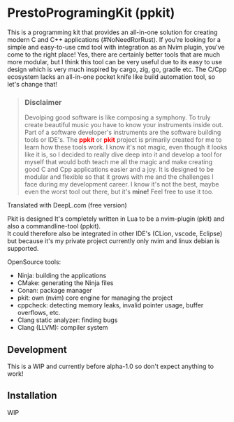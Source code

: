 # PrestoProgramingKit (ppkit)
This is a programming kit that provides an all-in-one solution for creating modern C and C++ applications (#NoNeedRorRust). If you're looking for a simple and easy-to-use cmd tool with integration as an Nvim plugin, you've come to the right place! Yes, there are certainly better tools that are much more modular, but I think this tool can be very useful due to its easy to use design which is very much inspired by cargo, zig, go, gradle etc. The C/Cpp ecosystem lacks an all-in-one pocket knife like build automation tool, so let's change that!

> ### Disclaimer 
> Devolping good software is like composing a symphony. To truly create beautiful music you have to know your instruments inside out. Part of a software developer's instruments are the software building tools or IDE's. The <span style="color:red;">**ppkit**</span> or <span style="color:red;">**pkit**</span> project is primarily created for me to learn how these tools work. 
>I know it's not magic, even though it looks like it is, so I decided to really dive deep into it and develop a tool for myself that would both teach me all the magic and make creating good C and Cpp applications easier and a joy. It is designed to be modular and flexible so that it grows with me and the challenges I face during my development career. I know it's not the best, maybe even the worst tool out there, but it's **mine!** Feel free to use it too.<br/>

Translated with DeepL.com (free version)

Pkit is designed 
It's completely written in Lua to be a nvim-plugin (pkit) and also a commandline-tool (ppkit).<br/>
It could therefore also be integrated in other IDE's (CLion, vscode, Eclipse) but because it's my private project currently only nvim and linux debian is supported.

OpenSource tools:<br/> 
- Ninja: building the applications
- CMake: generating the Ninja files
- Conan: package manager
- pkit: own (nvim) core engine for managing the project
- cppcheck: detecting memory leaks, invalid pointer usage, buffer overflows, etc.
- Clang static analyzer: finding bugs
- Clang (LLVM): compiler system

## Development
This is a WIP and currently before alpha-1.0 so don't expect anything to work!

## Installation
WIP
